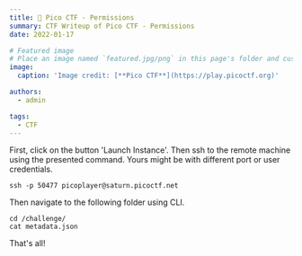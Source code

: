 ```yaml
---
title: 🚩 Pico CTF - Permissions
summary: CTF Writeup of Pico CTF - Permissions
date: 2022-01-17

# Featured image
# Place an image named `featured.jpg/png` in this page's folder and customize its options here.
image:
  caption: 'Image credit: [**Pico CTF**](https://play.picoctf.org)'

authors:
  - admin

tags:
  - CTF
---
```


First, click on the button 'Launch Instance'. Then ssh to the remote machine using the presented command. Yours might be with different port or user credentials.


```shell
ssh -p 50477 picoplayer@saturn.picoctf.net
```

Then navigate to the following folder using CLI.

```shell
cd /challenge/
cat metadata.json
```

That's all!